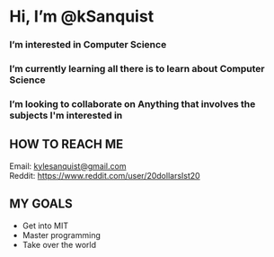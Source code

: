 # Hi, I’m @kSanquist

### I’m interested in Computer Science
### I’m currently learning all there is to learn about Computer Science
### I’m looking to collaborate on Anything that involves the subjects I'm interested in

## HOW TO REACH ME                                                                             
Email: kylesanquist@gmail.com                                                                  
Reddit: https://www.reddit.com/user/20dollarsIst20

## MY GOALS
 - Get into MIT
 - Master programming
 - Take over the world
